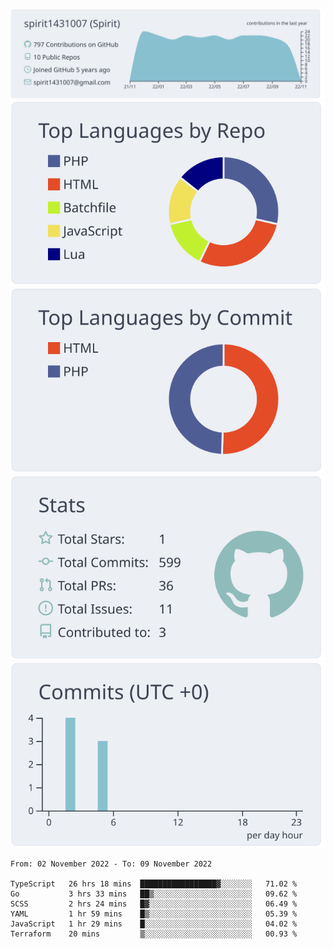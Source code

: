 [![](https://raw.githubusercontent.com/spirit1431007/spirit1431007/master/profile-summary-card-output/nord_bright/0-profile-details.svg)](https://git.io/spiritx)
[![](https://raw.githubusercontent.com/spirit1431007/spirit1431007/master/profile-summary-card-output/nord_bright/1-repos-per-language.svg)](https://git.io/spiritx) [![](https://raw.githubusercontent.com/spirit1431007/spirit1431007/master/profile-summary-card-output/nord_bright/2-most-commit-language.svg)](https://git.io/spiritx)
[![](https://raw.githubusercontent.com/spirit1431007/spirit1431007/master/profile-summary-card-output/nord_bright/3-stats.svg)](https://git.io/spiritx) [![](https://raw.githubusercontent.com/spirit1431007/spirit1431007/master/profile-summary-card-output/nord_bright/4-productive-time.svg)](https://git.io/spiritx)

<!--START_SECTION:waka-->

```text
From: 02 November 2022 - To: 09 November 2022

TypeScript   26 hrs 18 mins  █████████████████▓░░░░░░░   71.02 %
Go           3 hrs 33 mins   ██▒░░░░░░░░░░░░░░░░░░░░░░   09.62 %
SCSS         2 hrs 24 mins   █▓░░░░░░░░░░░░░░░░░░░░░░░   06.49 %
YAML         1 hr 59 mins    █▒░░░░░░░░░░░░░░░░░░░░░░░   05.39 %
JavaScript   1 hr 29 mins    █░░░░░░░░░░░░░░░░░░░░░░░░   04.02 %
Terraform    20 mins         ▒░░░░░░░░░░░░░░░░░░░░░░░░   00.93 %
```

<!--END_SECTION:waka-->
